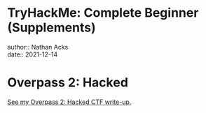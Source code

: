 # TryHackMe: Complete Beginner (Supplements)

author:: Nathan Acks  
date:: 2021-12-14

# Overpass 2: Hacked

[See my Overpass 2: Hacked CTF write-up.](../notes/tryhackme-overpass-2-hacked.md)
